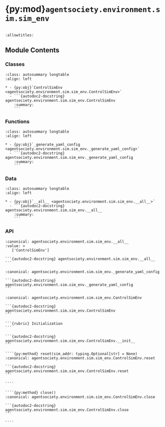 # {py:mod}`agentsociety.environment.sim.sim_env`

```{py:module} agentsociety.environment.sim.sim_env
```

```{autodoc2-docstring} agentsociety.environment.sim.sim_env
:allowtitles:
```

## Module Contents

### Classes

````{list-table}
:class: autosummary longtable
:align: left

* - {py:obj}`ControlSimEnv <agentsociety.environment.sim.sim_env.ControlSimEnv>`
  - ```{autodoc2-docstring} agentsociety.environment.sim.sim_env.ControlSimEnv
    :summary:
    ```
````

### Functions

````{list-table}
:class: autosummary longtable
:align: left

* - {py:obj}`_generate_yaml_config <agentsociety.environment.sim.sim_env._generate_yaml_config>`
  - ```{autodoc2-docstring} agentsociety.environment.sim.sim_env._generate_yaml_config
    :summary:
    ```
````

### Data

````{list-table}
:class: autosummary longtable
:align: left

* - {py:obj}`__all__ <agentsociety.environment.sim.sim_env.__all__>`
  - ```{autodoc2-docstring} agentsociety.environment.sim.sim_env.__all__
    :summary:
    ```
````

### API

````{py:data} __all__
:canonical: agentsociety.environment.sim.sim_env.__all__
:value: >
   ['ControlSimEnv']

```{autodoc2-docstring} agentsociety.environment.sim.sim_env.__all__
```

````

````{py:function} _generate_yaml_config(map_file: str, max_day: int, start_step: int, total_step: int) -> str
:canonical: agentsociety.environment.sim.sim_env._generate_yaml_config

```{autodoc2-docstring} agentsociety.environment.sim.sim_env._generate_yaml_config
```
````

`````{py:class} ControlSimEnv(task_name: str, map_file: str, max_day: int, start_step: int, total_step: int, log_dir: str, primary_node_ip: str, min_step_time: int = 1000, timeout: int = 5, max_process: int = 32, sim_addr: typing.Optional[str] = None)
:canonical: agentsociety.environment.sim.sim_env.ControlSimEnv

```{autodoc2-docstring} agentsociety.environment.sim.sim_env.ControlSimEnv
```

```{rubric} Initialization
```

```{autodoc2-docstring} agentsociety.environment.sim.sim_env.ControlSimEnv.__init__
```

````{py:method} reset(sim_addr: typing.Optional[str] = None)
:canonical: agentsociety.environment.sim.sim_env.ControlSimEnv.reset

```{autodoc2-docstring} agentsociety.environment.sim.sim_env.ControlSimEnv.reset
```

````

````{py:method} close()
:canonical: agentsociety.environment.sim.sim_env.ControlSimEnv.close

```{autodoc2-docstring} agentsociety.environment.sim.sim_env.ControlSimEnv.close
```

````

`````
